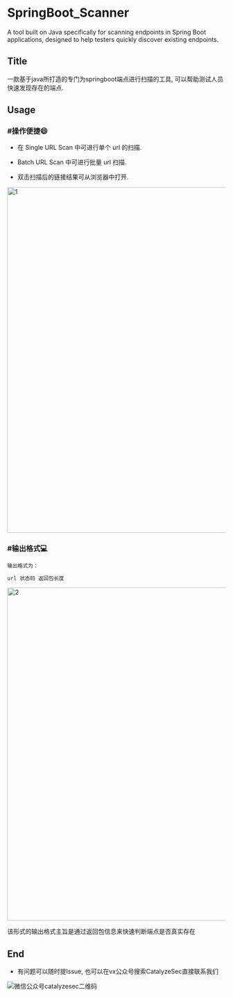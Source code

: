 # SpringBoot_Scanner
A tool built on Java specifically for scanning endpoints in Spring Boot applications, designed to help testers quickly discover existing endpoints.

## Title
一款基于java所打造的专门为springboot端点进行扫描的工具, 可以帮助测试人员快速发现存在的端点.

## Usage
### #操作便捷😄
- 在 Single URL Scan 中可进行单个 url 的扫描.

- Batch URL Scan 中可进行批量 url 扫描.

- 双击扫描后的链接结果可从浏览器中打开.

<img width="795" alt="1" src="https://github.com/user-attachments/assets/220b9cf3-6b87-449e-89e0-0af2c94ceb8f">


### #输出格式💻
```bash
输出格式为：

url	状态码	返回包长度
```
<img width="766" alt="2" src="https://github.com/user-attachments/assets/9cc1de0a-304a-4887-959b-a0ed0a3c2abb">

该形式的输出格式主旨是通过返回包信息来快速判断端点是否真实存在

## End
- 有问题可以随时提Issue, 也可以在vx公众号搜索CatalyzeSec直接联系我们

![微信公众号catalyzesec二维码](https://github.com/user-attachments/assets/f7408a2b-d83a-492f-8c18-2bf2b4239546)
